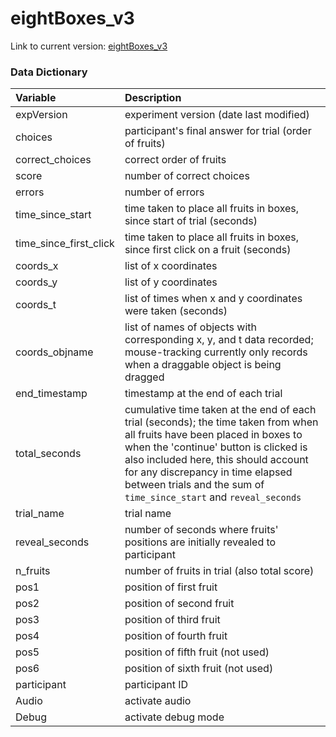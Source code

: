 # eightBoxes\_v3

Link to current version: [eightBoxes\_v3](https://intr-eeg.github.io/eightBoxes_v3/)

### Data Dictionary

Variable                  | Description
:------------------------ | :--------------------------------------------------
expVersion                | experiment version (date last modified)
choices                   | participant's final answer for trial (order of fruits)
correct\_choices          | correct order of fruits
score                     | number of correct choices
errors                    | number of errors
time\_since\_start        | time taken to place all fruits in boxes, since start of trial (seconds)
time\_since\_first\_click | time taken to place all fruits in boxes, since first click on a fruit (seconds)
coords\_x                 | list of x coordinates
coords\_y                 | list of y coordinates
coords\_t                 | list of times when x and y coordinates were taken (seconds)
coords\_objname           | list of names of objects with corresponding x, y, and t data recorded; mouse-tracking currently only records when a draggable object is being dragged
end\_timestamp            | timestamp at the end of each trial
total\_seconds            | cumulative time taken at the end of each trial (seconds); the time taken from when all fruits have been placed in boxes to when the 'continue' button is clicked is also included here, this should account for any discrepancy in time elapsed between trials and the sum of `time_since_start` and `reveal_seconds`
trial\_name               | trial name
reveal\_seconds           | number of seconds where fruits' positions are initially revealed to participant
n\_fruits                 | number of fruits in trial (also total score)
pos1                      | position of first fruit
pos2                      | position of second fruit
pos3                      | position of third fruit
pos4                      | position of fourth fruit
pos5                      | position of fifth fruit (not used)
pos6                      | position of sixth fruit (not used)
participant               | participant ID
Audio                     | activate audio
Debug                     | activate debug mode



